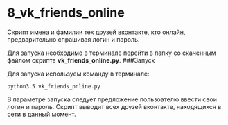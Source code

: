 # 8_vk_friends_online

Скрипт имена и фамилии тех друзей вконтакте, кто онлайн, предварительно спрашивая логин и пароль.

Для запуска необходимо в терминале перейти в папку со скаченным файлом скрипта **vk_friends_online.py**.
###Запуск

Для запуска используем команду в терминале:

    python3.5 vk_friends_online.py

В параметре запуска следует предложение пользоателю ввести свои логин и пароль. Скрипт выводит всех друзей вконтакте, находящихся в сети в данный момент.
